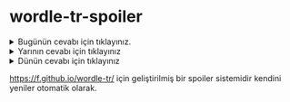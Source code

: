 # wordle-tr-spoiler

<details>
  <summary>Bugünün cevabı için tıklayınız.</summary>
  <br>
    <b> üstel </b>
</details>

<details>
  <summary>Yarının cevabı için tıklayınız</summary>
  <br>
   <b> cürüm </b>
</details>

<details>
  <summary>Dünün cevabı için tıklayınız </summary>
  <br>
  <b> içeri </b>
</details>

https://f.github.io/wordle-tr/ için geliştirilmiş bir spoiler sistemidir kendini yeniler otomatik olarak.

